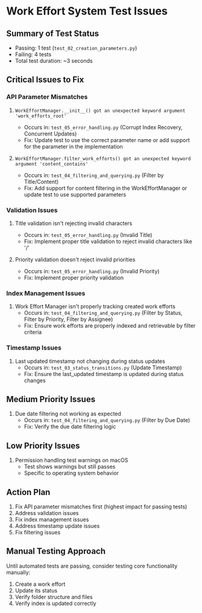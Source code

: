 # Work Effort System Test Issues

## Summary of Test Status
- Passing: 1 test (`test_02_creation_parameters.py`)
- Failing: 4 tests
- Total test duration: ~3 seconds

## Critical Issues to Fix

### API Parameter Mismatches
1. `WorkEffortManager.__init__() got an unexpected keyword argument 'work_efforts_root'`
   - Occurs in: `test_05_error_handling.py` (Corrupt Index Recovery, Concurrent Updates)
   - Fix: Update test to use the correct parameter name or add support for the parameter in the implementation

2. `WorkEffortManager.filter_work_efforts() got an unexpected keyword argument 'content_contains'`
   - Occurs in: `test_04_filtering_and_querying.py` (Filter by Title/Content)
   - Fix: Add support for content filtering in the WorkEffortManager or update test to use supported parameters

### Validation Issues
1. Title validation isn't rejecting invalid characters
   - Occurs in: `test_05_error_handling.py` (Invalid Title)
   - Fix: Implement proper title validation to reject invalid characters like '/'

2. Priority validation doesn't reject invalid priorities
   - Occurs in: `test_05_error_handling.py` (Invalid Priority)
   - Fix: Implement proper priority validation

### Index Management Issues
1. Work Effort Manager isn't properly tracking created work efforts
   - Occurs in: `test_04_filtering_and_querying.py` (Filter by Status, Filter by Priority, Filter by Assignee)
   - Fix: Ensure work efforts are properly indexed and retrievable by filter criteria

### Timestamp Issues
1. Last updated timestamp not changing during status updates
   - Occurs in: `test_03_status_transitions.py` (Update Timestamp)
   - Fix: Ensure the last_updated timestamp is updated during status changes

## Medium Priority Issues
1. Due date filtering not working as expected
   - Occurs in: `test_04_filtering_and_querying.py` (Filter by Due Date)
   - Fix: Verify the due date filtering logic

## Low Priority Issues
1. Permission handling test warnings on macOS
   - Test shows warnings but still passes
   - Specific to operating system behavior

## Action Plan

1. Fix API parameter mismatches first (highest impact for passing tests)
2. Address validation issues
3. Fix index management issues
4. Address timestamp update issues
5. Fix filtering issues

## Manual Testing Approach
Until automated tests are passing, consider testing core functionality manually:

1. Create a work effort
2. Update its status
3. Verify folder structure and files
4. Verify index is updated correctly